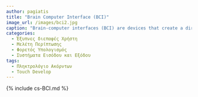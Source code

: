 ```yaml
---
author: pagiatis
title: "Brain Computer Interface (BCI)"
image_url: /images/bci2.jpg
caption: "Brain-computer interfaces (BCI) are devices that create a direct communication pathway between a brain’s electrical activity and an external output. Their sensors capture electrophysiological signals transmitted between the brain’s neurons and relay that information to an external source, like a computer or a robotic limb, which essentially lets a person turn their thoughts into actions." 
categories:
  - Έξυπνες διεπαφές Χρήστη
  - Μελέτη Περίπτωσης
  - Φορετός Υπολογισμός
  - Συστήματα Εισόδου και Εξόδου
tags:
  - Πληκτρολόγιο Ακόρντων
  - Touch Develop
---
```


{% include cs-BCI.md %}

